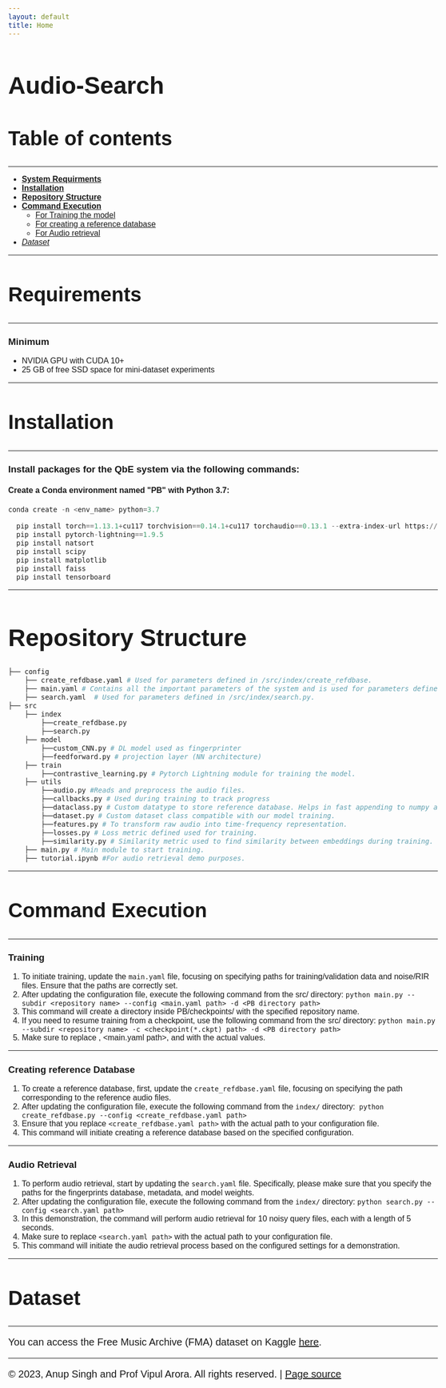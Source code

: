 ```yaml
---
layout: default
title: Home
---
```


<style>
  body {
    max-width: 1800px; /* Adjust the value based on your preference */
    margin: 0 auto; /* Center the content */
    font-family: "Arial", sans-serif; /* Change the font family */
    font-size: 16px; /* Set the base font size */
  }

  h1 {
    font-size: 3em; /* Adjust the font size for h1 headers */
  }

  h2 {
    font-size: 2.5em; /* Adjust the font size for h2 headers */
  }

  p {
    font-size: 20px; /* Adjust the font size for paragraphs */
  }
</style>


Audio-Search
============

## Table of contents

* * *

*   [**System Requirments**](#requirements)
*   [**Installation**](#installation)
*   [**Repository Structure**](#repository-structure)
*   [**Command Execution**](#command-execution)
    *   [For Training the model](#training)
    *   [For creating a reference database](#creating-reference-database)
    *   [For Audio retrieval](#audio-retrieval)
*   [*Dataset*](#dataset)

* * *

## Requirements
------------

### Minimum

*   NVIDIA GPU with CUDA 10+
*   25 GB of free SSD space for mini-dataset experiments


* * *

## Installation
------------

### Install packages for the QbE system via the following commands:

#### Create a Conda environment named "PB" with Python 3.7:
   ```python
   conda create -n <env_name> python=3.7
```
 ```python
   pip install torch==1.13.1+cu117 torchvision==0.14.1+cu117 torchaudio==0.13.1 --extra-index-url https://download.pytorch.org/whl/cu117
   pip install pytorch-lightning==1.9.5
   pip install natsort
   pip install scipy
   pip install matplotlib 
   pip install faiss
   pip install tensorboard
  ```

* * *
# Repository Structure

```python
├── config
    ├── create_refdbase.yaml # Used for parameters defined in /src/index/create_refdbase.
    ├── main.yaml # Contains all the important parameters of the system and is used for parameters defined in main.py. 
    ├── search.yaml  # Used for parameters defined in /src/index/search.py.
├── src
    ├── index
        ├──create_refdbase.py
        ├──search.py
    ├── model
        ├──custom_CNN.py # DL model used as fingerprinter
        ├──feedforward.py # projection layer (NN architecture)
    ├── train
        ├──contrastive_learning.py # Pytorch Lightning module for training the model.
    ├── utils
        ├──audio.py #Reads and preprocess the audio files.
        ├──callbacks.py # Used during training to track progress
        ├──dataclass.py # Custom datatype to store reference database. Helps in fast appending to numpy array.
        ├──dataset.py # Custom dataset class compatible with our model training.
        ├──features.py # To transform raw audio into time-frequency representation.
        ├──losses.py # Loss metric defined used for training.
        ├──similarity.py # Similarity metric used to find similarity between embeddings during training.
    ├── main.py # Main module to start training.
    ├── tutorial.ipynb #For audio retrieval demo purposes.
```
***

## Command Execution
-----------------

### Training

1.  To initiate training, update the `main.yaml` file, focusing on specifying paths for training/validation data and noise/RIR files. Ensure that the paths are correctly set.
2.  After updating the configuration file, execute the following command from the src/ directory: `python main.py --subdir <repository name> --config <main.yaml path> -d <PB directory path>`
3.  This command will create a directory inside PB/checkpoints/ with the specified repository name.
4.  If you need to resume training from a checkpoint, use the following command from the src/ directory: `python main.py --subdir <repository name> -c <checkpoint(*.ckpt) path> -d <PB directory path>`
5.  Make sure to replace <repository name>, <main.yaml path>, and <PB directory path> with the actual values. 

* * *

### Creating reference Database

1.  To create a reference database, first, update the `create_refdbase.yaml` file, focusing on specifying the path corresponding to the reference audio files.
2.  After updating the configuration file, execute the following command from the `index/` directory:` python create_refdbase.py --config <create_refdbase.yaml path>`
3.  Ensure that you replace `<create_refdbase.yaml path>` with the actual path to your configuration file.
4.  This command will initiate creating a reference database based on the specified configuration.

* * *

### Audio Retrieval

1.  To perform audio retrieval, start by updating the `search.yaml` file. Specifically, please make sure that you specify the paths for the fingerprints database, metadata, and model weights.
2.  After updating the configuration file, execute the following command from the `index/` directory: `python search.py --config <search.yaml path>`
3.  In this demonstration, the command will perform audio retrieval for 10 noisy query files, each with a length of 5 seconds.
4.  Make sure to replace `<search.yaml path>` with the actual path to your configuration file.
5.  This command will initiate the audio retrieval process based on the configured settings for a demonstration.

* * *

## Dataset
-------

You can access the Free Music Archive (FMA) dataset on Kaggle [here](https://www.kaggle.com/datasets/imsparsh/fma-free-music-archive-small-medium?select=fma_medium).

* * *


© 2023, Anup Singh and Prof Vipul Arora. All rights reserved. | [Page source](_sources/index.rst.txt)
